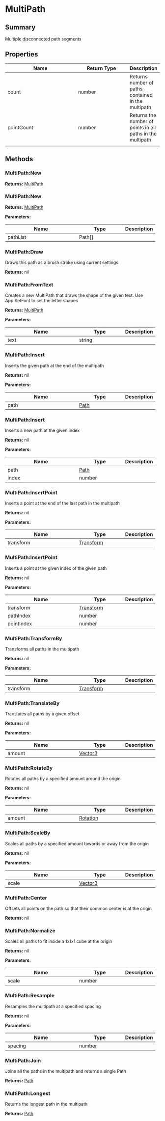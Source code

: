 
# MultiPath

## Summary

Multiple disconnected path segments


## Properties

<table>
<thead><tr><th width="225">Name</th><th width="160">Return Type</th><th>Description</th></tr></thead>
<tbody>
<tr><td>count</td><td>number</td><td>Returns number of paths contained in the multipath</td></tr>
<tr><td>pointCount</td><td>number</td><td>Returns the number of points in all paths in the multipath</td></tr>
<tr><td></td><td></td><td></td></tr></tbody></table>




## Methods


### MultiPath:New



**Returns:** <a href="multipath.md">MultiPath</a>






### MultiPath:New



**Returns:** <a href="multipath.md">MultiPath</a>


**Parameters:**

<table data-full-width="false">
<thead><tr><th width="217">Name</th><th width="134">Type</th><th>Description</th></tr></thead>
<tbody><tr><td>pathList</td><td>Path[]</td><td></td></tr></tbody></table>






### MultiPath:Draw

Draws this path as a brush stroke using current settings

**Returns:** nil






### MultiPath:FromText

Creates a new MultiPath that draws the shape of the given text. Use App:SetFont to set the letter shapes

**Returns:** <a href="multipath.md">MultiPath</a>


**Parameters:**

<table data-full-width="false">
<thead><tr><th width="217">Name</th><th width="134">Type</th><th>Description</th></tr></thead>
<tbody><tr><td>text</td><td>string</td><td></td></tr></tbody></table>






### MultiPath:Insert

Inserts the given path at the end of the multipath

**Returns:** nil


**Parameters:**

<table data-full-width="false">
<thead><tr><th width="217">Name</th><th width="134">Type</th><th>Description</th></tr></thead>
<tbody><tr><td>path</td><td><a href="path.md">Path</a></td><td></td></tr></tbody></table>






### MultiPath:Insert

Inserts a new path at the given index

**Returns:** nil


**Parameters:**

<table data-full-width="false">
<thead><tr><th width="217">Name</th><th width="134">Type</th><th>Description</th></tr></thead>
<tbody><tr><td>path</td><td><a href="path.md">Path</a></td><td></td></tr>
<tr><td>index</td><td>number</td><td></td></tr></tbody></table>






### MultiPath:InsertPoint

Inserts a point at the end of the last path in the multipath

**Returns:** nil


**Parameters:**

<table data-full-width="false">
<thead><tr><th width="217">Name</th><th width="134">Type</th><th>Description</th></tr></thead>
<tbody><tr><td>transform</td><td><a href="transform.md">Transform</a></td><td></td></tr></tbody></table>






### MultiPath:InsertPoint

Inserts a point at the given index of the given path

**Returns:** nil


**Parameters:**

<table data-full-width="false">
<thead><tr><th width="217">Name</th><th width="134">Type</th><th>Description</th></tr></thead>
<tbody><tr><td>transform</td><td><a href="transform.md">Transform</a></td><td></td></tr>
<tr><td>pathIndex</td><td>number</td><td></td></tr>
<tr><td>pointIndex</td><td>number</td><td></td></tr></tbody></table>






### MultiPath:TransformBy

Transforms all paths in the multipath

**Returns:** nil


**Parameters:**

<table data-full-width="false">
<thead><tr><th width="217">Name</th><th width="134">Type</th><th>Description</th></tr></thead>
<tbody><tr><td>transform</td><td><a href="transform.md">Transform</a></td><td></td></tr></tbody></table>






### MultiPath:TranslateBy

Translates all paths by a given offset

**Returns:** nil


**Parameters:**

<table data-full-width="false">
<thead><tr><th width="217">Name</th><th width="134">Type</th><th>Description</th></tr></thead>
<tbody><tr><td>amount</td><td><a href="vector3.md">Vector3</a></td><td></td></tr></tbody></table>






### MultiPath:RotateBy

Rotates all paths by a specified amount around the origin

**Returns:** nil


**Parameters:**

<table data-full-width="false">
<thead><tr><th width="217">Name</th><th width="134">Type</th><th>Description</th></tr></thead>
<tbody><tr><td>amount</td><td><a href="rotation.md">Rotation</a></td><td></td></tr></tbody></table>






### MultiPath:ScaleBy

Scales all paths by a specified amount towards or away from the origin

**Returns:** nil


**Parameters:**

<table data-full-width="false">
<thead><tr><th width="217">Name</th><th width="134">Type</th><th>Description</th></tr></thead>
<tbody><tr><td>scale</td><td><a href="vector3.md">Vector3</a></td><td></td></tr></tbody></table>






### MultiPath:Center

Offsets all points on the path so that their common center is at the origin

**Returns:** nil






### MultiPath:Normalize

Scales all paths to fit inside a 1x1x1 cube at the origin

**Returns:** nil


**Parameters:**

<table data-full-width="false">
<thead><tr><th width="217">Name</th><th width="134">Type</th><th>Description</th></tr></thead>
<tbody><tr><td>scale</td><td>number</td><td></td></tr></tbody></table>






### MultiPath:Resample

Resamples the multipath at a specified spacing

**Returns:** nil


**Parameters:**

<table data-full-width="false">
<thead><tr><th width="217">Name</th><th width="134">Type</th><th>Description</th></tr></thead>
<tbody><tr><td>spacing</td><td>number</td><td></td></tr></tbody></table>






### MultiPath:Join

Joins all the paths in the multipath and returns a single Path

**Returns:** <a href="path.md">Path</a>






### MultiPath:Longest

Returns the longest path in the multipath

**Returns:** <a href="path.md">Path</a>






